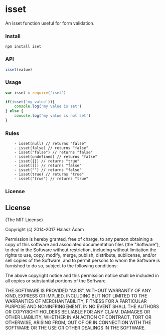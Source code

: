 # isset
An isset function useful for form validation.

### Install
```
npm install iset
```

### API
```js
isset(value)
```

### Usage

```js
var isset = require('iset')

if(isset('my value')){
    console.log('my value is set')
} else {
    console.log('my value is not set')
}
```

### Rules
```
	- isset(null) // returns "false"
	- isset(false) // returns "false"
	- isset("false") // returns "false"
	- isset(undefined) // returns "false"
	- isset({}) // returns "true"
	- isset([]) // returns "false"
	- isset("") // returns "false"
	- isset(true) // returns "true"
	- isset("true") // returns "true"
```

### License


## License
(The MIT License)

Copyright (c) 2014-2017 Halász Ádám

Permission is hereby granted, free of charge, to any person obtaining a copy of this software and associated documentation files (the "Software"), to deal in the Software without restriction, including without limitation the rights to use, copy, modify, merge, publish, distribute, sublicense, and/or sell copies of the Software, and to permit persons to whom the Software is furnished to do so, subject to the following conditions:

The above copyright notice and this permission notice shall be included in all copies or substantial portions of the Software.

THE SOFTWARE IS PROVIDED "AS IS", WITHOUT WARRANTY OF ANY KIND, EXPRESS OR IMPLIED, INCLUDING BUT NOT LIMITED TO THE WARRANTIES OF MERCHANTABILITY, FITNESS FOR A PARTICULAR PURPOSE AND NONINFRINGEMENT. IN NO EVENT SHALL THE AUTHORS OR COPYRIGHT HOLDERS BE LIABLE FOR ANY CLAIM, DAMAGES OR OTHER LIABILITY, WHETHER IN AN ACTION OF CONTRACT, TORT OR OTHERWISE, ARISING FROM, OUT OF OR IN CONNECTION WITH THE SOFTWARE OR THE USE OR OTHER DEALINGS IN THE SOFTWARE.